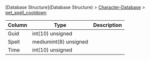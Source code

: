 [Database Structure](Database Structure) > [Character-Database](Character-Database) > [pet_spell_cooldown](pet_spell_cooldown)

Column | Type | Description
--- | --- | ---
Guid | int(10) unsigned | 
Spell | mediumint(8) unsigned | 
Time | int(10) unsigned | 
